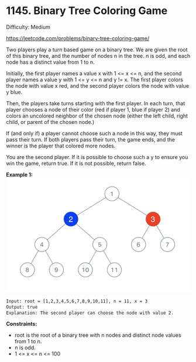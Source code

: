 # 1145. Binary Tree Coloring Game

Difficulty: Medium

https://leetcode.com/problems/binary-tree-coloring-game/

Two players play a turn based game on a binary tree.  We are given the root of this binary tree, and the number of nodes n in the tree.  n is odd, and each node has a distinct value from 1 to n.

Initially, the first player names a value x with 1 <= x <= n, and the second player names a value y with 1 <= y <= n and y != x.  The first player colors the node with value x red, and the second player colors the node with value y blue.

Then, the players take turns starting with the first player.  In each turn, that player chooses a node of their color (red if player 1, blue if player 2) and colors an uncolored neighbor of the chosen node (either the left child, right child, or parent of the chosen node.)

If (and only if) a player cannot choose such a node in this way, they must pass their turn.  If both players pass their turn, the game ends, and the winner is the player that colored more nodes.

You are the second player.  If it is possible to choose such a y to ensure you win the game, return true.  If it is not possible, return false.

**Example 1:**  
![ex1](1480-binary-tree-coloring-game.png)
```
Input: root = [1,2,3,4,5,6,7,8,9,10,11], n = 11, x = 3
Output: true
Explanation: The second player can choose the node with value 2.
```

**Constraints:**

* root is the root of a binary tree with n nodes and distinct node values from 1 to n.
* n is odd.
* 1 <= x <= n <= 100
